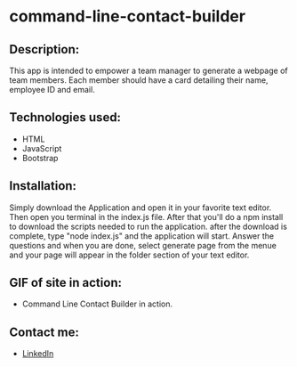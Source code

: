 # command-line-contact-builder

## Description:

This app is intended to empower a team manager to generate a webpage of team members. Each member should have a card detailing their name, employee ID and email.

## Technologies used:

 * HTML
 * JavaScript
 * Bootstrap

 ## Installation:

 Simply download the Application and open it in your favorite text editor. Then open you terminal in the index.js file. After that you'll do a npm install to download the scripts needed to run the application. after the download is complete, type "node index.js" and the application will start. Answer the questions and when you are done, select generate page from the menue and your page will appear in the folder section of your text editor.

 ## GIF of site in action:


 *  Command Line Contact Builder in action.


 ## Contact me:

   * [LinkedIn](linkedin.com/in/jamesbennett1here)